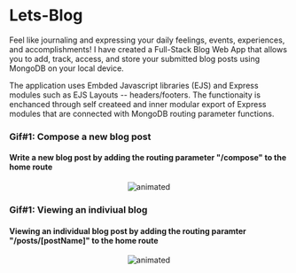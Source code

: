 # Lets-Blog

Feel like journaling and expressing your daily feelings, events, experiences, and accomplishments!
I have created a Full-Stack Blog Web App that allows you to add, track, access, and store your submitted blog posts using MongoDB on your local device.

The application uses Embded Javascript libraries (EJS) and Express modules such as EJS Layouts -- headers/footers. 
The functionaity is enchanced through self createed and inner modular export of Express modules that are connected with MongoDB routing parameter functions.
<br>

### Gif#1: Compose a new blog post 
#### Write a new blog post by adding the routing parameter "/compose" to the home route
<p align="center">
  <img src="http://g.recordit.co/AjhSa3nEST.gif" alt="animated" />
</p>


### Gif#1: Viewing an indiviual blog
#### Viewing an individual blog post by adding the routing paramter "/posts/[postName]" to the home route
<p align="center">
  <img src="http://g.recordit.co/ySif89mCp2.gif" alt="animated" />
</p>

